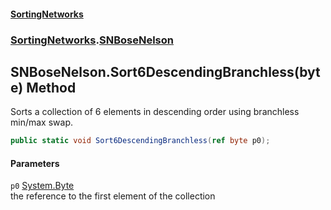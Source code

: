 #### [SortingNetworks](./index.md 'index')
### [SortingNetworks](./SortingNetworks.md 'SortingNetworks').[SNBoseNelson](./SortingNetworks-SNBoseNelson.md 'SortingNetworks.SNBoseNelson')
## SNBoseNelson.Sort6DescendingBranchless(byte) Method
Sorts a collection of 6 elements in descending order using branchless min/max swap.  
```csharp
public static void Sort6DescendingBranchless(ref byte p0);
```
#### Parameters
<a name='SortingNetworks-SNBoseNelson-Sort6DescendingBranchless(byte)-p0'></a>
`p0` [System.Byte](https://docs.microsoft.com/en-us/dotnet/api/System.Byte 'System.Byte')  
the reference to the first element of the collection  
  
